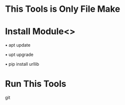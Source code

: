 # This Tools is Only File Make 
# Install Module<>
• apt update 

• upt upgrade 

• pip install urllib 

# Run This Tools 
git
